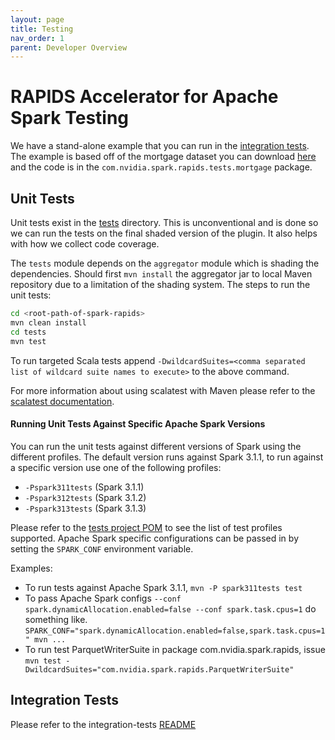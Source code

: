 ```yaml
---
layout: page
title: Testing
nav_order: 1
parent: Developer Overview
---
```

# RAPIDS Accelerator for Apache Spark Testing

We have a stand-alone example that you can run in the [integration tests](../integration_tests).
The example is based off of the mortgage dataset you can download
[here](http://www.fanniemae.com/portal/funding-the-market/data/loan-performance-data.html)
and the code is in the `com.nvidia.spark.rapids.tests.mortgage` package.

## Unit Tests

Unit tests exist in the [tests]() directory. This is unconventional and is done so we can run the 
tests on the final shaded version of the plugin. It also helps with how we collect code coverage. 

The `tests` module depends on the `aggregator` module which is shading the dependencies.
Should first `mvn install` the aggregator jar to local Maven repository due to a limitation of the shading system.
The steps to run the unit tests:
```bash
cd <root-path-of-spark-rapids>
mvn clean install
cd tests
mvn test
```

To run targeted Scala tests append `-DwildcardSuites=<comma separated list of wildcard suite
 names to execute>` to the above command. 
 
For more information about using scalatest with Maven please refer to the
[scalatest documentation](https://www.scalatest.org/user_guide/using_the_scalatest_maven_plugin).
    
#### Running Unit Tests Against Specific Apache Spark Versions
You can run the unit tests against different versions of Spark using the different profiles. The
default version runs against Spark 3.1.1, to run against a specific version use one of the following
profiles:
   - `-Pspark311tests` (Spark 3.1.1)
   - `-Pspark312tests` (Spark 3.1.2)
   - `-Pspark313tests` (Spark 3.1.3)

Please refer to the [tests project POM](pom.xml) to see the list of test profiles supported.
Apache Spark specific configurations can be passed in by setting the `SPARK_CONF` environment
variable.

Examples: 
- To run tests against Apache Spark 3.1.1, 
 `mvn -P spark311tests test` 
- To pass Apache Spark configs `--conf spark.dynamicAllocation.enabled=false --conf spark.task.cpus=1` do something like.
 `SPARK_CONF="spark.dynamicAllocation.enabled=false,spark.task.cpus=1" mvn ...`
- To run test ParquetWriterSuite in package com.nvidia.spark.rapids, issue `mvn test -DwildcardSuites="com.nvidia.spark.rapids.ParquetWriterSuite"`

## Integration Tests

Please refer to the integration-tests [README](../integration_tests/README.md)
